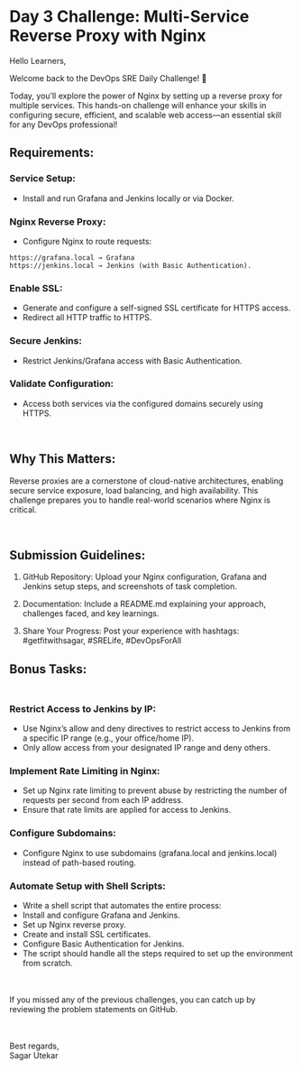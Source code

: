 # Day 3 Challenge: Multi-Service Reverse Proxy with Nginx


Hello Learners,



Welcome back to the DevOps SRE Daily Challenge! 🎉

Today, you’ll explore the power of Nginx by setting up a reverse proxy for multiple services. This hands-on challenge will enhance your skills in configuring secure, efficient, and scalable web access—an essential skill for any DevOps professional!



## Requirements:
### Service Setup: 
- Install and run Grafana and Jenkins locally or via Docker.

### Nginx Reverse Proxy:
- Configure Nginx to route requests:
```
https://grafana.local → Grafana
https://jenkins.local → Jenkins (with Basic Authentication).
```

### Enable SSL:
- Generate and configure a self-signed SSL certificate for HTTPS access.
- Redirect all HTTP traffic to HTTPS.

###  Secure Jenkins:
- Restrict Jenkins/Grafana access with Basic Authentication.

###  Validate Configuration: 
- Access both services via the configured domains securely using HTTPS.


</br>

## Why This Matters:
Reverse proxies are a cornerstone of cloud-native architectures, enabling secure service exposure, load balancing, and high availability. 
This challenge prepares you to handle real-world scenarios where Nginx is critical.


</br>

## Submission Guidelines:
1. GitHub Repository: Upload your Nginx configuration, Grafana and Jenkins setup steps, and screenshots of task completion.

2. Documentation: Include a README.md explaining your approach, challenges faced, and key learnings.

3. Share Your Progress: Post your experience with hashtags: #getfitwithsagar, #SRELife, #DevOpsForAll



## Bonus Tasks: </br></br>
###  Restrict Access to Jenkins by IP:
- Use Nginx’s allow and deny directives to restrict access to Jenkins from a specific IP range (e.g., your office/home IP).
- Only allow access from your designated IP range and deny others.
### Implement Rate Limiting in Nginx:
- Set up Nginx rate limiting to prevent abuse by restricting the number of requests per second from each IP address.
- Ensure that rate limits are applied for access to Jenkins.
### Configure Subdomains:
- Configure Nginx to use subdomains (grafana.local and jenkins.local) instead of path-based routing.
###  Automate Setup with  Shell Scripts:
- Write a shell script that automates the entire process:
- Install and configure Grafana and Jenkins.
- Set up Nginx reverse proxy.
- Create and install SSL certificates.
- Configure Basic Authentication for Jenkins.
- The script should handle all the steps required to set up the environment from scratch.

</br></br>
If you missed any of the previous challenges, you can catch up by reviewing the problem statements on GitHub.

</br></br>
Best regards,</br>
Sagar Utekar
